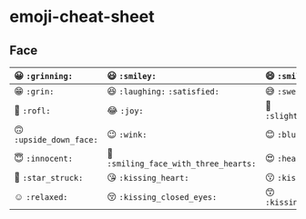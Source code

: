 # emoji-cheat-sheet

## Face

|:grinning: `:grinning:` | :smiley: `:smiley:` | :smile: `:smile:` |
|:--- |:---|:---|
| :grin:  `:grin:` |:laughing:  `:laughing:`  `:satisfied:` | :sweat_smile: `:sweat_smile:` | 
|:rofl: `:rofl:` | :joy: `:joy:` | :slightly_smiling_face: `:slightly_smiling_face:` |
|:upside_down_face: `:upside_down_face:` | :wink:  `:wink:` | :blush: `:blush:` | 
|:innocent: `:innocent:` | :smiling_face_with_three_hearts:  `:smiling_face_with_three_hearts:` | :heart_eyes: `:heart_eyes:` |
| :star_struck: `:star_struck:` | :kissing_heart: `:kissing_heart:` | :kissing:  `:kissing:` 
| :relaxed:  `:relaxed:` |  :kissing_closed_eyes: `:kissing_closed_eyes:` | :kissing_smiling_eyes: `:kissing_smiling_eyes:` | 
